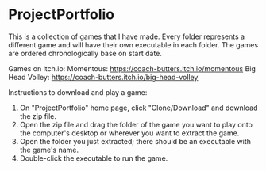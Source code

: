 # ProjectPortfolio
This is a collection of games that I have made. Every folder represents a different game and will have their own executable in each folder. The games are ordered chronologically base on start date.

Games on itch.io:
Momentous: https://coach-butters.itch.io/momentous
Big Head Volley: https://coach-butters.itch.io/big-head-volley

Instructions to download and play a game:
1. On "ProjectPortfolio" home page, click "Clone/Download" and download the zip file.
2. Open the zip file and drag the folder of the game you want to play onto the computer's desktop or wherever you want to extract the game.
3. Open the folder you just extracted; there should be an executable with the game's name.
4. Double-click the executable to run the game.
